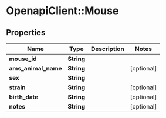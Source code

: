 # OpenapiClient::Mouse

## Properties
Name | Type | Description | Notes
------------ | ------------- | ------------- | -------------
**mouse_id** | **String** |  | 
**ams_animal_name** | **String** |  | [optional] 
**sex** | **String** |  | 
**strain** | **String** |  | [optional] 
**birth_date** | **String** |  | [optional] 
**notes** | **String** |  | [optional] 


